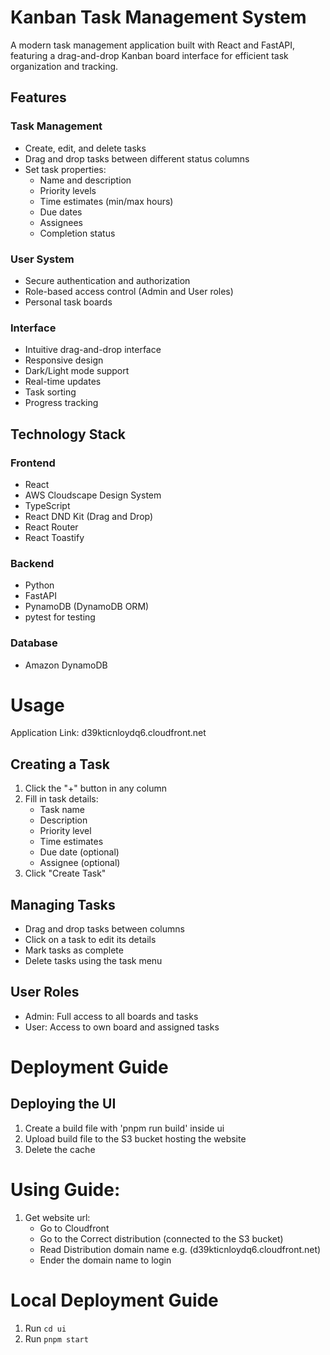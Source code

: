 # Kanban Task Management System

A modern task management application built with React and FastAPI, featuring a drag-and-drop Kanban board interface for efficient task organization and tracking.

## Features

### Task Management
- Create, edit, and delete tasks
- Drag and drop tasks between different status columns
- Set task properties:
  - Name and description
  - Priority levels
  - Time estimates (min/max hours)
  - Due dates
  - Assignees
  - Completion status

### User System
- Secure authentication and authorization
- Role-based access control (Admin and User roles)
- Personal task boards

### Interface
- Intuitive drag-and-drop interface
- Responsive design
- Dark/Light mode support
- Real-time updates
- Task sorting
- Progress tracking

## Technology Stack

### Frontend
- React
- AWS Cloudscape Design System
- TypeScript
- React DND Kit (Drag and Drop)
- React Router
- React Toastify

### Backend
- Python
- FastAPI
- PynamoDB (DynamoDB ORM)
- pytest for testing

### Database
- Amazon DynamoDB

# Usage
Application Link: d39kticnloydq6.cloudfront.net

## Creating a Task

1. Click the "+" button in any column
2. Fill in task details:
   - Task name
   - Description
   - Priority level
   - Time estimates
   - Due date (optional)
   - Assignee (optional)
3. Click "Create Task"

## Managing Tasks

   - Drag and drop tasks between columns
   - Click on a task to edit its details
   - Mark tasks as complete
   - Delete tasks using the task menu

## User Roles

   - Admin: Full access to all boards and tasks
   - User: Access to own board and assigned tasks

# Deployment Guide
## Deploying the UI
1. Create a build file with 'pnpm run build' inside ui
2. Upload build file to the S3 bucket hosting the website
3. Delete the cache 

# Using Guide:
1. Get website url:
   - Go to Cloudfront
   - Go to the Correct distribution (connected to the S3 bucket)
   - Read Distribution domain name e.g. (d39kticnloydq6.cloudfront.net)
   - Ender the domain name to login

# Local Deployment Guide

1. Run `cd ui`
2. Run `pnpm start`
